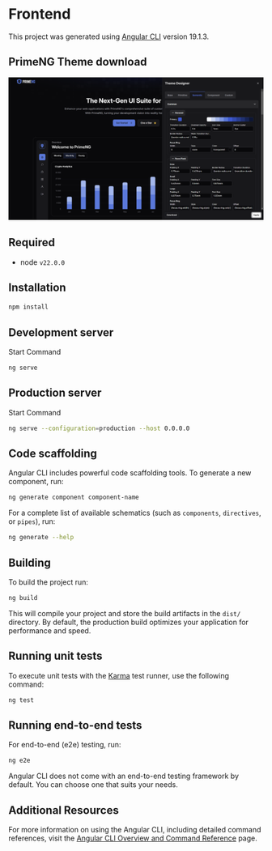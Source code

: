 # Frontend

This project was generated using [Angular CLI](https://github.com/angular/angular-cli) version 19.1.3.

## PrimeNG Theme download

![My Image](public/imgs/primeng_theme.png)

## Required
- node ```v22.0.0```

## Installation

```bash
npm install
```

## Development server

Start Command

```bash
ng serve
```

## Production server

Start Command

```bash
ng serve --configuration=production --host 0.0.0.0
```

## Code scaffolding

Angular CLI includes powerful code scaffolding tools. To generate a new component, run:

```bash
ng generate component component-name
```

For a complete list of available schematics (such as `components`, `directives`, or `pipes`), run:

```bash
ng generate --help
```

## Building

To build the project run:

```bash
ng build
```

This will compile your project and store the build artifacts in the `dist/` directory. By default, the production build optimizes your application for performance and speed.

## Running unit tests

To execute unit tests with the [Karma](https://karma-runner.github.io) test runner, use the following command:

```bash
ng test
```

## Running end-to-end tests

For end-to-end (e2e) testing, run:

```bash
ng e2e
```

Angular CLI does not come with an end-to-end testing framework by default. You can choose one that suits your needs.

## Additional Resources

For more information on using the Angular CLI, including detailed command references, visit the [Angular CLI Overview and Command Reference](https://angular.dev/tools/cli) page.


